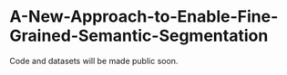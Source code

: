 # A-New-Approach-to-Enable-Fine-Grained-Semantic-Segmentation
Code and datasets will be made public soon.
